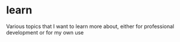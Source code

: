 # learn
Various topics that I want to learn more about, either for professional development or for my own use

